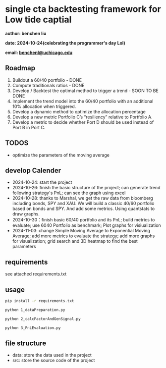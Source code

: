 # single cta backtesting framework for Low tide captial
**author: benchen liu**

**date: 2024-10-24(celebrating the programmer's day Lol)**

**email: benchenl@uchicago.edu**

## Roadmap
1) Buildout a 60/40 portfolio - DONE
2) Compute traditionals ratios - DONE
3) Develop / Backtest the optimal method to trigger a trend - SOON TO BE DONE
4) Implement the trend model into the 60/40 portfolio with an additional 10% allocation when triggered. 
5) Develop a dynamic method to optimize the allocation percentage
6) Develop a new metric Portfolio C’s “resiliency” relative to Portfolio A.
7) Develop a metric to decide whether Port D should be used instead of Port B in Port C. 


## TODOS
- optimize the parameters of the moving average

## develop Calender
- 2024-10-24: start the project
- 2024-10-26: finish the basic structure of the project; can generate trend following strategy's PnL; can see the graph using excel
- 2024-10-28: thanks to Marshal, we get the raw data from bloomberg including bonds, SPY and XAU. We will build a classic 
40/60 portfolio based on bonds and SPY. And add some metrics. Using quantstats to draw graphs.
- 2024-10-30：finish basic 60/40 portfolio and its PnL; build metrics to evaluate; use 6040 Portfolio as benchmark; Plot graphs for visiualization
- 2024-11-03: change Simple Moving Average to Exponential Moving Average; add more metrics to evaluate the strategy; add more graphs for visualization; grid search and 3D heatmap to find the best parameters


## requirements
see attached requirements.txt

## usage
```bash
pip install -r requirements.txt

python 1_dataPreparation.py

python 2_calcFactorAndGenSignal.py

python 3_PnLEvaluation.py
```

## file structure
- data: store the data used in the project
- src: store the source code of the project
